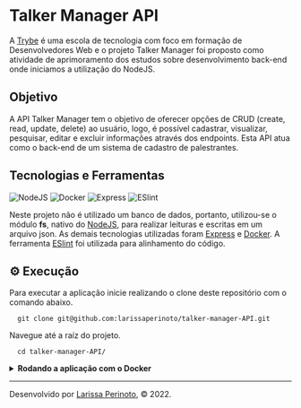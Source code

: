 # Talker Manager API

A [Trybe](https://www.betrybe.com/) é uma escola de tecnologia com foco em formação de Desenvolvedores Web e o projeto Talker Manager foi proposto como atividade de aprimoramento dos estudos sobre desenvolvimento back-end onde iniciamos a utilização do NodeJS. 

## Objetivo

A API Talker Manager tem o objetivo de oferecer opções de CRUD (create, read, update, delete) ao usuário, logo, é possível cadastrar, visualizar, pesquisar, editar e excluir informações através dos endpoints. Esta API atua como o back-end de um sistema de cadastro de palestrantes.

## Tecnologias e Ferramentas

<div>
  <img src="https://img.shields.io/badge/Node.js-339933?style=for-the-badge&logo=nodedotjs&logoColor=white" alt="NodeJS"/>
  <img src="https://img.shields.io/badge/Docker-2CA5E0?style=for-the-badge&logo=docker&logoColor=white" alt="Docker"/>
  <img src="https://img.shields.io/badge/Express.js-000000?style=for-the-badge&logo=express&logoColor=white" alt="Express"/>
  <img src='https://img.shields.io/badge/eslint-3A33D1?style=for-the-badge&logo=eslint&logoColor=white' alt='ESlint' />
</div>

Neste projeto não é utilizado um banco de dados, portanto, utilizou-se o módulo **fs**, nativo do [NodeJS](https://nodejs.org/en/), para realizar leituras e escritas em um arquivo json. As demais tecnologias utilizadas foram [Express](https://expressjs.com/pt-br/) e [Docker](https://www.docker.com/). A ferramenta [ESlint](https://eslint.org/) foi utilizada para alinhamento do código.

## ⚙️ Execução

Para executar a aplicação inicie realizando o clone deste repositório com o comando abaixo.

      git clone git@github.com:larissaperinoto/talker-manager-API.git
    
Navegue até a raíz do projeto.

      cd talker-manager-API/
    
<details>
   <summary><strong>Rodando a aplicação com o Docker</strong></summary> 
  </br>
  
   Na pasta app do projeto, suba o container <strong>talker_manager</strong> utilizando o docker-compose.yml. Utilize o comando abaixo.

        docker-compose up -d
      
   Entre no terminal do container
   
        docker exec -it talker_manager bash
        
   Instale as depedências do projeto
   
        npm install
        
   Inicie o servidor
   
        npm start
  
</details>

---
 
Desenvolvido por [Larissa Perinoto](www.linkedin.com/in/larissaperinoto), © 2022.
